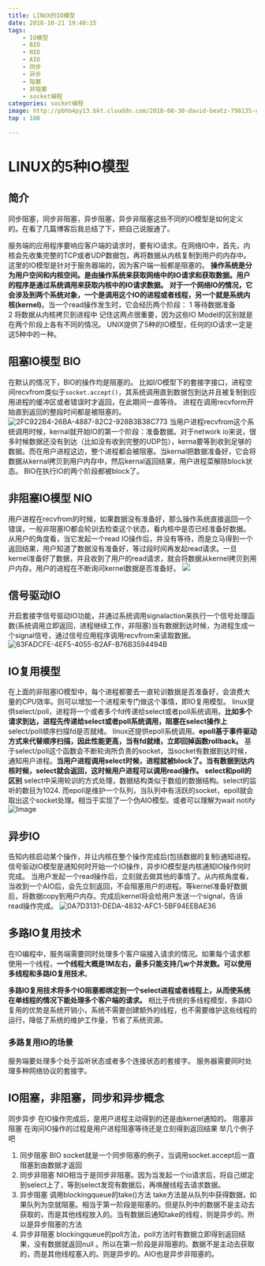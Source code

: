 ```yaml
---
title: LINUX的IO模型
date: 2018-10-21 19:40:15
tags: 
    - IO模型
    - BIO
    - NIO
    - AIO
    - 同步
    - 异步
    - 阻塞
    - 非阻塞
    - socket编程
categories: socket编程
image: http://pbhb4py13.bkt.clouddn.com/2018-08-30-david-beatz-798135-unsplash.jpg
top : 100

---
```

# LINUX的5种IO模型
## 简介
同步阻塞，同步非阻塞，异步阻塞，异步非阻塞这些不同的IO模型是如何定义的。在看了几篇博客后我总结了下，把自己说服通了。
<!-- more -->
服务端的应用程序要响应客户端的请求时，要有IO请求。在网络IO中，首先，内核会先收集完整的TCP或者UDP数据包，再将数据从内核复制到用户的内存中。这里的IO模型是针对于服务器端的，因为客户端一般都是阻塞的。
**操作系统是分为用户空间和内核空间。是由操作系统来获取网络中的IO请求和获取数据。用户的程序是通过系统调用来获取内核中的IO请求数据。**
**对于一个网络IO的情况，它会涉及到两个系统对象，一个是调用这个IO的进程或者线程，另一个就是系统内核(kernel)**。当一个read操作发生时，它会经历两个阶段：
 1 等待数据准备   
 2 将数据从内核拷贝到进程中 
记住这两点很重要，因为这些IO Model的区别就是在两个阶段上各有不同的情况。
UNIX提供了5种的IO模型，任何的IO请求一定是这5种中的一种。
## 阻塞IO模型 BIO 
在默认的情况下，BIO的操作均是阻塞的。
比如I/O模型下的套接字接口，进程空间recvfrom类似于`socket.accept()`，其系统调用直到数据包到达并且被复制到应用进程的缓冲区或者错误时才返回，在此期间一直等待。
进程在调用recvform开始直到返回的整段时间都是被阻塞的。
![2FC922B4-26BA-4887-82C2-928B3B38C773](http://pbhb4py13.bkt.clouddn.com/2018-10-21-2FC922B4-26BA-4887-82C2-928B3B38C773.png)
当用户进程recvfrom这个系统调用时候，kernal就开始IO的第一个阶段：准备数据。对于network io来说，很多时候数据还没有到达（比如没有收到完整的UDP包），kerna要等到收到足够的数据。而在用户进程这边，整个进程都会被阻塞。当kernal把数据准备好，它会将数据从kernal拷贝到用户内存中，然后kernal返回结果，用户进程菜解除block状态。
BIO在执行IO的两个阶段都被block了。
     
## 非阻塞IO模型 NIO
用户进程在recvfrom的时候，如果数据没有准备好，那么操作系统直接返回一个错误，一般非阻塞IO都会轮训去检查这个状态，看内核中是否已经准备好数据。从用户的角度看，当它发起一个read IO操作后，并没有等待，而是立马得到一个返回结果，用户知道了数据没有准备好，等过段时间再发起read请求。一旦kernel准备好了数据，并且收到了用户的read请求，就会将数据从kernel拷贝到用户内存。用户的进程在不断询问kernel数据是否准备好。
![](http://pbhb4py13.bkt.clouddn.com/15407792094650.jpg)
## 信号驱动IO
开启套接字信号驱动IO功能，并通过系统调用signalaction来执行一个信号处理函数(系统调用立即返回，进程继续工作，非阻塞)当有数据到达时候，为进程生成一个signal信号，通过信号应用程序调用recvfrom来读取数据。
![63FADCFE-4EF5-4055-B2AF-B76B3594494B](http://pbhb4py13.bkt.clouddn.com/2018-10-21-63FADCFE-4EF5-4055-B2AF-B76B3594494B.png)
## IO复用模型
在上面的非阻塞IO模型中，每个进程都要去一直轮训数据是否准备好，会浪费大量的CPU效率。则可以增加一个进程来专门做这个事情，即IO复用模型。
linux提供select/poll，进程将一个或者多个fd传递给select或者poll系统调用。**比如多个请求到达，进程先传递给select或者poll系统调用，阻塞在select操作上**
select/poll顺序扫描fd是否就绪。
linux还提供epoll系统调用。**epoll基于事件驱动方式来代替顺序扫描，因此性能更高，当有fd就绪，立即回掉函数rollback。**
基于select/poll这个函数会不断轮询所负责的socket，当socket有数据到达时候，通知用户进程。**当用户进程调用select时候，进程就被block了。当有数据到达内核时候，select就会返回，这时候用户进程可以调用read操作。**
**select和poll的区别**
select中采用轮训的方式处理，数据结构类似于数组的数据结构。select的监听的数目为1024. 而epoll是维护一个队列，当队列中有活跃的socket，epoll就会取出这个socket处理。相当于实现了一个伪AIO模型。或者可以理解为wait notify
![Image](http://pbhb4py13.bkt.clouddn.com/2018-10-21-Image.png)
## 异步IO
告知内核启动某个操作，并让内核在整个操作完成后(包括数据的复制)通知进程。
信号驱动IO模型是通知何时开始一个IO操作，异步IO模型是内核通知IO操作何时完成。
当用户发起一个read操作后，立刻就去做其他的事情了。从内核角度看，当收到一个AIO后，会先立刻返回，不会阻塞用户的进程。等kernel准备好数据后，将数据copy到用户内存。完成后kernel将会给用户发送一个signal，告诉read操作完成。
![0A7D3131-DEDA-4832-AFC1-5BF94EEBAE36](http://pbhb4py13.bkt.clouddn.com/2018-10-21-0A7D3131-DEDA-4832-AFC1-5BF94EEBAE36.png)

## 多路IO复用技术
在IO编程中，服务端需要同时处理多个客户端接入请求的情况。如果每个请求都使用一个线程，**一个线程大概是1M左右，最多只能支持几w个并发数。可以使用多线程和多路IO复用技术**。

**多路IO复用技术将多个IO阻塞都绑定到一个select进程或者线程上，从而使系统在单线程的情况下能处理多个客户端的请求。**
相比于传统的多线程模型，多路IO复用的优势是系统开销小，系统不需要创建额外的线程，也不需要维护这些线程的运行，降低了系统的维护工作量，节省了系统资源。
### 多路复用IO的场景
服务端要处理多个处于监听状态或者多个连接状态的套接字。
服务器需要同时处理多种网络协议的套接字。

## IO阻塞，非阻塞，同步和异步概念
同步异步
在IO操作完成后，是用户进程主动得到的还是由kernel通知的。
阻塞非阻塞
在询问IO操作的过程是用户进程阻塞等待还是立刻得到返回结果
举几个例子吧

1. 同步阻塞
BIO socket就是一个同步阻塞的例子，当调用socket.accept后一直阻塞到由数据才返回
2. 同步非阻塞
NIO相当于是同步非阻塞。因为当发起一个io请求后，将自己绑定到select上了，等到select发现有数据后，再唤醒线程去请求数据。
3. 异步阻塞
调用blockingqueue的take()方法 take方法是从队列中获得数据，如果队列为空就阻塞。相当于第一阶段是阻塞的。但是队列中的数据不是主动去获取的，而是其他线程放入的。当有数据后通知take的线程，则是异步的。所以是异步阻塞的方法
4. 异步非阻塞
blockingqueue的poll方法，poll方法时有数据立即得到返回结果，没有数据就返回null 。所以在第一阶段是非阻塞的。数据不是主动去获取的，而是其他线程塞入的。则是异步的。AIO也是异步非阻塞的。

